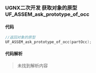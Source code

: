 ### UGNX二次开发 获取对象的原型 UF_ASSEM_ask_prototype_of_occ

#### 代码

```cpp
//返回对象的原型
UF_ASSEM_ask_prototype_of_occ(partOcc);
```

#### 代码解析
> 未找到解析内容

